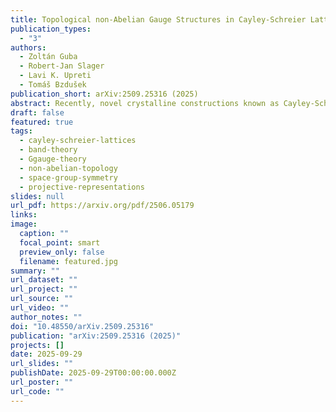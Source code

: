 ```yaml
---
title: Topological non-Abelian Gauge Structures in Cayley-Schreier Lattices
publication_types:
  - "3"
authors:
  - Zoltán Guba
  - Robert-Jan Slager
  - Lavi K. Upreti
  - Tomáš Bzdušek
publication_short: arXiv:2509.25316 (2025)
abstract: Recently, novel crystalline constructions known as Cayley-Schreier lattices have been suggested as a platform for realizing arbitrary gauge fields in synthetic crystals with real hopping amplitudes. We show that Cayley-Schreier lattices can naturally give rise to implementable lattice systems that incorporate non-Abelian gauge structures transforming into a space-group symmetry. We show that the symmetry sectors can, moreover, be interpreted as blocks of spin models that can effectively realize a wealth of different topological invariants in a single setup. We underpin these general results with concrete models and show how they can be implemented in current experimental platforms. Our work sets the stage for a systematic investigation of topological insulators and metals with non-Abelian gauge structures.
draft: false
featured: true
tags:
  - cayley-schreier-lattices
  - band-theory
  - Ggauge-theory
  - non-abelian-topology
  - space-group-symmetry
  - projective-representations
slides: null
url_pdf: https://arxiv.org/pdf/2506.05179
links:
image:
  caption: ""
  focal_point: smart
  preview_only: false
  filename: featured.jpg
summary: ""
url_dataset: ""
url_project: ""
url_source: ""
url_video: ""
author_notes: ""
doi: "10.48550/arXiv.2509.25316"
publication: "arXiv:2509.25316 (2025)"
projects: []
date: 2025-09-29
url_slides: ""
publishDate: 2025-09-29T00:00:00.000Z
url_poster: ""
url_code: ""
---
```

